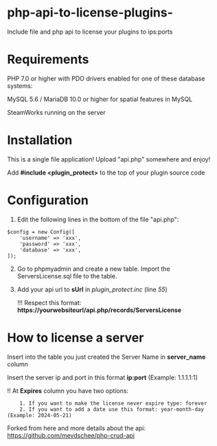 # php-api-to-license-plugins-
Include file and php api to license your plugins to ips:ports

# Requirements
PHP 7.0 or higher with PDO drivers enabled for one of these database systems:

  MySQL 5.6 / MariaDB 10.0 or higher for spatial features in MySQL

SteamWorks running on the server

# Installation
This is a single file application! Upload "api.php" somewhere and enjoy!

Add __**#include <plugin_protect>**__ to the top of your plugin source code

# Configuration
  1. Edit the following lines in the bottom of the file "api.php":
```
$config = new Config([
    'username' => 'xxx',
    'password' => 'xxx',
    'database' => 'xxx',
]);
```
  2. Go to phpmyadmin and create a new table. Import the ServersLicense.sql file to the table.

  3. Add your api url to __**sUrl**__ in *plugin_protect.inc* (line *55*)

     !!! Respect this format: __**https://yourwebsiteurl/api.php/records/ServersLicense**__

# How to license a server
  
  Insert into the table you just created the Server Name in **server_name** column 

  Insert the server ip and port in this format __**ip:port**__ (Example: 1.1.1.1:1) 
  
  !! At **Expires** column you have two options: 
        
        1. If you want to make the license never expire type: forever
        2. If you want to add a date use this format: year-month-day  (Example: 2024-05-21)

Forked from here and more details about the api: https://github.com/mevdschee/php-crud-api
  
  
